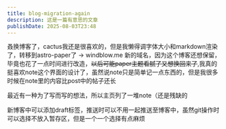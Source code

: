 ```yaml
---
title: blog-migration-again
description: 这是一篇有意思的文章
publishDate: 2025-08-03T23:48
---
```

叒换博客了，cactus我还是很喜欢的，但是我懒得调字体大小和markdown渲染了，转移到astro-paper了 -> windblow.me
新的域名，因为这个博客还想保留，毕竟也花了一点时间进行改造，~~以后可能paper主题看腻了又想换回来了~~,我真的挺喜欢note这个界面的设计了，虽然说note只是简单记一点东西的，但是我很多时候在note里的内容比post中的帖子还长

最近有一种为了写而写的想法，所以主页列了一堆note（还是残缺的

新博客中可以添加draft标签，推送时可以不用一起推送至博客中，虽然git操作时可以选择不放入暂存区，但是一个一个选择有点麻烦

